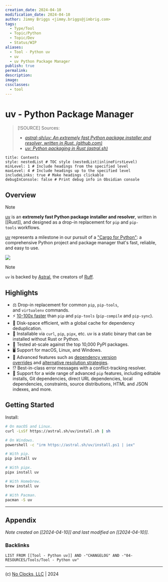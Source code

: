 ```yaml
---
creation_date: 2024-04-10
modification_date: 2024-04-10
author: Jimmy Briggs <jimmy.briggs@jimbrig.com>
tags:
  - Type/Tool
  - Topic/Python
  - Topic/Dev
  - Status/WIP
aliases:
  - Tool - Python uv
  - uv
  - uv Python Package Manager
publish: true
permalink:
description:
image:
cssclasses:
  - tool
---
```



# uv - Python Package Manager

> [!SOURCE] Sources:
> - *[astral-sh/uv: An extremely fast Python package installer and resolver, written in Rust. (github.com)](https://github.com/astral-sh/uv)*
> - *[uv: Python packaging in Rust (astral.sh)](https://astral.sh/blog/uv)*

```table-of-contents
title: Contents 
style: nestedList # TOC style (nestedList|inlineFirstLevel)
minLevel: 1 # Include headings from the specified level
maxLevel: 4 # Include headings up to the specified level
includeLinks: true # Make headings clickable
debugInConsole: false # Print debug info in Obsidian console
```

## Overview

> [!NOTE]
> [uv](https://github.com/astral-sh/uv) is an **extremely fast Python package installer and resolver**, written in [[Rust]], and designed as a drop-in replacement for `pip` and `pip-tools` workflows.

[uv](https://github.com/astral-sh/uv) represents a milestone in our pursuit of a ["Cargo for Python"](https://blog.rust-lang.org/2016/05/05/cargo-pillars.html#pillars-of-cargo): a comprehensive Python project and package manager that's fast, reliable, and easy to use.

![](https://i.imgur.com/NyVDp2A.png)

> [!NOTE]
> `uv` is backed by [Astral](https://astral.sh/), the creators of [Ruff](https://github.com/astral-sh/ruff).

## Highlights

- ⚖️ Drop-in replacement for common `pip`, `pip-tools`, and `virtualenv` commands.
- ⚡️ [10-100x faster](https://github.com/astral-sh/uv/blob/main/BENCHMARKS.md) than `pip` and `pip-tools` (`pip-compile` and `pip-sync`).
- 💾 Disk-space efficient, with a global cache for dependency deduplication.
- 🐍 Installable via `curl`, `pip`, `pipx`, etc. uv is a static binary that can be installed without Rust or Python.
- 🧪 Tested at-scale against the top 10,000 PyPI packages.
- 🖥️ Support for macOS, Linux, and Windows.
- 🧰 Advanced features such as [dependency version overrides](https://github.com/astral-sh/uv#dependency-overrides) and [alternative resolution strategies](https://github.com/astral-sh/uv#resolution-strategy).
- ⁉️ Best-in-class error messages with a conflict-tracking resolver.
- 🤝 Support for a wide range of advanced `pip` features, including editable installs, Git dependencies, direct URL dependencies, local dependencies, constraints, source distributions, HTML and JSON indexes, and more.

## Getting Started

Install:

```bash
# On macOS and Linux.
curl -LsSf https://astral.sh/uv/install.sh | sh

# On Windows.
powershell -c "irm https://astral.sh/uv/install.ps1 | iex"

# With pip.
pip install uv

# With pipx.
pipx install uv

# With Homebrew.
brew install uv

# With Pacman.
pacman -S uv
```


***

## Appendix

*Note created on [[2024-04-10]] and last modified on [[2024-04-10]].*

### Backlinks

```dataview
LIST FROM [[Tool - Python uv]] AND -"CHANGELOG" AND -"04-RESOURCES/Tools/Tool - Python uv"
```

***

(c) [No Clocks, LLC](https://github.com/noclocks) | 2024
